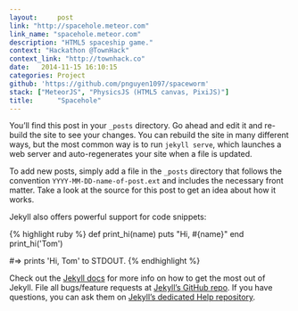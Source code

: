 ```yaml
---
layout:     post
link: "http://spacehole.meteor.com"
link_name: "spacehole.meteor.com"
description: "HTML5 spaceship game."
context: "Hackathon @TownHack"
context_link: "http://townhack.co"
date:   2014-11-15 16:10:15
categories: Project
github: 'https://github.com/pnguyen1097/spaceworm'
stack: ["MeteorJS", "PhysicsJS (HTML5 canvas, PixiJS)"]
title:      "Spacehole"
---
```

You’ll find this post in your `_posts` directory. Go ahead and edit it and re-build the site to see your changes. You can rebuild the site in many different ways, but the most common way is to run `jekyll serve`, which launches a web server and auto-regenerates your site when a file is updated.

To add new posts, simply add a file in the `_posts` directory that follows the convention `YYYY-MM-DD-name-of-post.ext` and includes the necessary front matter. Take a look at the source for this post to get an idea about how it works.

Jekyll also offers powerful support for code snippets:

{% highlight ruby %}
def print_hi(name)
  puts "Hi, #{name}"
end
print_hi('Tom')

#=> prints 'Hi, Tom' to STDOUT.
{% endhighlight %}

Check out the [Jekyll docs][jekyll] for more info on how to get the most out of Jekyll. File all bugs/feature requests at [Jekyll’s GitHub repo][jekyll-gh]. If you have questions, you can ask them on [Jekyll’s dedicated Help repository][jekyll-help].

[jekyll]:      http://jekyllrb.com
[jekyll-gh]:   https://github.com/jekyll/jekyll
[jekyll-help]: https://github.com/jekyll/jekyll-help

